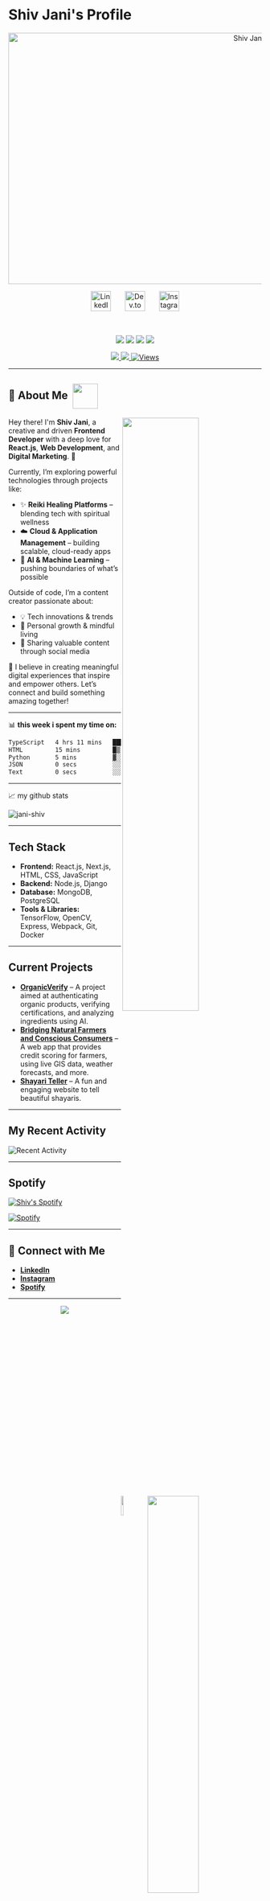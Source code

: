 # Shiv Jani's Profile

<p align="center">
  <img src="https://github.com/Jani-shiv/Jani-shiv/blob/main/assets/me.gif" width="1000" height="500" alt="Shiv Jani in action">
  <br/>
</p>

<!-- Social icons section -->
<p align="center">
  <a href="https://www.linkedin.com/in/shiv-jani-56973a26b/"><img width="40px" alt="LinkedIn" title="LinkedIn" src="https://media.giphy.com/media/yDM1kJZthxFPoGDdmq/giphy.gif?cid=ecf05e47fjydjg4w996nih5dfro79bzmvugcoqritorbvyqy&ep=v1_stickers_search&rid=giphy.gif&ct=ts" /></a>
  &#8287;&#8287;&#8287;&#8287;&#8287;
  <a href="https://dev.to/jani_712"><img width="40px" alt="Dev.to" title="DenverCoder1 Dev.to" src="https://i.imgur.com/mVm29vK.png"></a>
  &#8287;&#8287;&#8287;&#8287;&#8287;
<a href="https://www.instagram.com/jani._.712/" target="_blank">
  <img width="40px" alt="Instagram" title="Follow me on Instagram" src="https://media2.giphy.com/media/v1.Y2lkPTc5MGI3NjExNW04aWNhdHJ0bDlrc21ta3I3NGtrZWhhNmJmZHZpbnZvZ2d4cTIxMCZlcD12MV9pbnRlcm5hbF9naWZfYnlfaWQmY3Q9cw/jqVUX17Ze8mw0nXBbJ/giphy.gif" />
</a>
</p>

<br/>

<!-- Social badges section -->
<!-- Badges with custom icons - https://github.com/DenverCoder1/custom-icon-badges -->
<!-- View counter - https://github.com/DenverCoder1/Simple-View-Counter -->
<p align="center">
  <img src="https://img.shields.io/badge/React.js-20232A?style=for-the-badge&logo=react&logoColor=61DAFB"/>
  <img src="https://img.shields.io/badge/Web%20Dev-%2300C7B7?style=for-the-badge&logo=webflow&logoColor=white"/>
  <img src="https://img.shields.io/badge/Digital%20Marketing-%23FF0080?style=for-the-badge&logo=adobe&logoColor=white"/>
  <img src="https://img.shields.io/badge/Cloud%20Apps-%23007396?style=for-the-badge&logo=microsoftazure&logoColor=white"/>
</p>

<p align="center">
  <a href="https://github.com/Jani-shiv?tab=followers">
    <img src="https://custom-icon-badges.demolab.com/github/followers/Jani-shiv?color=236ad3&labelColor=1155ba&style=for-the-badge&logo=person-add&label=Follow&logoColor=white" />
  </a>
  <a href="https://github.com/Jani-shiv?tab=repositories&sort=stargazers">
    <img src="https://custom-icon-badges.demolab.com/github/stars/Jani-shiv?color=55960c&style=for-the-badge&labelColor=488207&logo=star" />
  </a>
  <a href="https://github.com/Jani-shiv">
    <img alt="Views" title="GitHub Profile Views" src="https://komarev.com/ghpvc/?username=Jani-shiv&label=Profile%20views&color=0e75b6&style=for-the-badge" />
  </a>
</p>


---

<h2 >🌟 About Me &nbsp;<img aling="left" src="https://media.giphy.com/media/v1.Y2lkPTc5MGI3NjExN2M2MWVyZ29jaXBhc2M0azRzMDQ5dGtsMHozcDY5emw4cmduNzZsZiZlcD12MV9zdGlja2Vyc19zZWFyY2gmY3Q9cw/k76eCxLAYwyjyFXClf/giphy.gif" width="50" style="vertical-align:middle;"/></h2>


  <img align='right' src="https://media.giphy.com/media/v1.Y2lkPTc5MGI3NjExcWQ1cWc2dW5zd2lsMjRiY3RyNHN2OTRuZDBrdnBvaGhjMWtyc2JxeiZlcD12MV9zdGlja2Vyc19zZWFyY2gmY3Q9cw/3iyKHMIKg5VWG6qHUm/giphy.gif" width="55%" />

Hey there! I'm **Shiv Jani**, a creative and driven **Frontend Developer** with a deep love for **React.js**, **Web Development**, and **Digital Marketing**. 🚀

Currently, I’m exploring powerful technologies through projects like:
- ✨ **Reiki Healing Platforms** – blending tech with spiritual wellness  
- ☁️ **Cloud & Application Management** – building scalable, cloud-ready apps  
- 🤖 **AI & Machine Learning** – pushing boundaries of what’s possible
 

Outside of code, I’m a content creator passionate about:
- 💡 Tech innovations & trends  
- 🌱 Personal growth & mindful living  
- 📱 Sharing valuable content through social media  

🔗 I believe in creating meaningful digital experiences that inspire and empower others. Let’s connect and build something amazing together!



---
📊 **this week i spent my time on:**
<!--START_SECTION:waka-->

```txt
TypeScript   4 hrs 11 mins   ███████████████████████░░   91.73 %
HTML         15 mins         █▒░░░░░░░░░░░░░░░░░░░░░░░   05.84 %
Python       5 mins          ▓░░░░░░░░░░░░░░░░░░░░░░░░   02.16 %
JSON         0 secs          ░░░░░░░░░░░░░░░░░░░░░░░░░   00.27 %
Text         0 secs          ░░░░░░░░░░░░░░░░░░░░░░░░░   00.01 %
```

<!--END_SECTION:waka-->
---
📈 my github stats
<img align="right" src="https://raw.githubusercontent.com/onimur/.github/master/.resources/git-header.svg" width="45%"/>

<p align="left"> <img src="https://github-readme-stats.vercel.app/api?username=jani-shiv&show_icons=true&theme=gotham" alt="jani-shiv" />

---
## Tech Stack


  <img align='right' src="https://media.giphy.com/media/gshXSPw4cTEoUL6Z31/giphy.gif?cid=ecf05e47d7r3cw8agb3uquz1bik09flsfjp94b61ae9h1g9n&ep=v1_stickers_search&rid=giphy.gif&ct=s" width="10%" />

  
- **Frontend:** React.js, Next.js, HTML, CSS, JavaScript
- **Backend:** Node.js, Django
- **Database:** MongoDB, PostgreSQL
- **Tools & Libraries:** TensorFlow, OpenCV, Express, Webpack, Git, Docker



---

## Current Projects

- **[OrganicVerify](#)** – A project aimed at authenticating organic products, verifying certifications, and analyzing ingredients using AI. 
- **[Bridging Natural Farmers and Conscious Consumers](#)** – A web app that provides credit scoring for farmers, using live GIS data, weather forecasts, and more.
- **[Shayari Teller](#)** – A fun and engaging website to tell beautiful shayaris.

---

## My Recent Activity

![Recent Activity](https://github-readme-activity-graph.vercel.app/graph?username=jani-shiv&theme=github-dark-dimmed&custom_title=Shiv%20Jani%20Activity%20Graph)

---

## Spotify

[![Shiv's Spotify](https://spotify-github-profile.kittinanx.com/api/view?uid=31tnvy6ymtwr4hpnqhj6p4aaosde&cover_image=true&theme=novatorem&show_offline=true&background_color=121212&interchange=false&bar_color=53b14f&bar_color_cover=false)](https://open.spotify.com/user/31tnvy6ymtwr4hpnqhj6p4aaosde)

[![Spotify](https://img.shields.io/badge/Spotify-%23E4405F.svg?&style=for-the-badge&logo=spotify&logoColor=white)](https://open.spotify.com/user/31tnvy6ymtwr4hpnqhj6p4aaosde)

---

## 🤝 Connect with Me

- **[LinkedIn](https://www.linkedin.com/in/shiv-jani-56973a26b/)**  
- **[Instagram](https://www.instagram.com/jani._.712/)**  
- **[Spotify](https://open.spotify.com/user/11147618695)**   


---

<p align="center">
  <img src="https://capsule-render.vercel.app/api?type=waving&color=gradient&height=60&section=footer"/>
</p>
